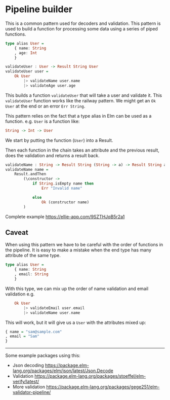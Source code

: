 # Pipeline builder

This is a common pattern used for decoders and validation. This pattern is used to build a function for processing some data using a series of piped functions.

```haskell
type alias User =
	{ name: String
	, age: Int
	}

validateUser : User -> Result String User
validateUser user =
    Ok User
        |> validateName user.name
        |> validateAge user.age
```

This builds a function `validateUser` that will take a user and validate it. This `validateUser` function works like the railway pattern. We might get an `Ok User` at the end or an error `Err String`.

This pattern relies on the fact that a type alias in Elm can be used as a function. e.g. `User` is a function like:

```haskell
String -> Int -> User
```

We start by putting the function (`User`) into a Result.

Then each function in the chain takes an attribute and the previous result, does the validation and returns a result back.

```haskell
validateName : String -> Result String (String -> a) -> Result String a
validateName name =
    Result.andThen
        (\constructor ->
            if String.isEmpty name then
                Err "Invalid name"

            else
                Ok (constructor name)
        )
```

Complete example <https://ellie-app.com/9SZTHJqB5r2a1>

## Caveat

When using this pattern we have to be careful with the order of functions in the pipeline. It is easy to make a mistake when the end type has many attribute of the same type.

```haskell
type alias User =
	{ name: String
	, email: String
	}
```

With this type, we can mix up the order of name validation and email validation e.g.

```haskell
    Ok User
        |> validateEmail user.email
        |> validateName user.name
```

This will work, but it will give us a `User` with the attributes mixed up:

```haskell
{ name = "sam@sample.com"
, email = "Sam"
}
```

---

Some example packages using this:

- Json decoding <https://package.elm-lang.org/packages/elm/json/latest/Json.Decode>
- Validation <https://package.elm-lang.org/packages/stoeffel/elm-verify/latest/>
- More validation <https://package.elm-lang.org/packages/gege251/elm-validator-pipeline/>
